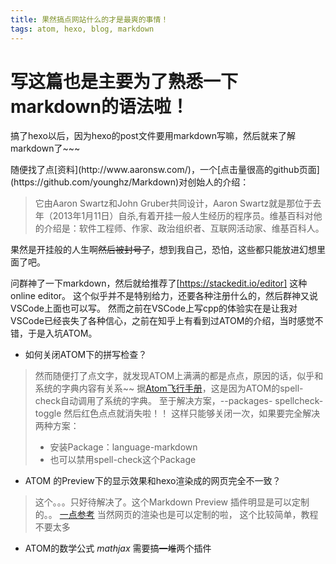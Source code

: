 ```yaml
---
title: 果然搞点网站什么的才是最爽的事情！
tags: atom, hexo, blog, markdown
---
```



写这篇也是主要为了熟悉一下markdown的语法啦！
===========

<p>搞了hexo以后，因为hexo的post文件要用markdown写嘛，然后就来了解markdown了~~~</p>
随便找了点[资料](http://www.aaronsw.com/)，一个[点击量很高的github页面](https://github.com/younghz/Markdown)对创始人的介绍：

>它由Aaron Swartz和John Gruber共同设计，Aaron Swartz就是那位于去年（2013年1月11日）自杀,有着开挂一般人生经历的程序员。维基百科对他的介绍是：软件工程师、作家、政治组织者、互联网活动家、维基百科人。

果然是开挂般的人生啊~~然后被封号了~~，想到我自己，恐怕，这些都只能放进幻想里面了吧。

问群神了一下markdown，然后就给推荐了[https://stackedit.io/editor]
这种online editor。
这个似乎并不是特别给力，还要各种注册什么的，然后群神又说VSCode上面也可以写。
然而之前在VSCode上写cpp的体验实在是让我对VSCode已经丧失了各种信心，之前在知乎上有看到过ATOM的介绍，当时感觉不错，于是入坑ATOM。

- 如何关闭ATOM下的拼写检查？

> 然而随便打了点文字，就发现ATOM上满满的都是点点，原因的话，似乎和系统的字典内容有关系~~
> 据[Atom飞行手册](https://wizardforcel.gitbooks.io/atom-flight-manual-zh-cn/content/2.12-Writing-in-Atom.html)，这是因为ATOM的spell-check自动调用了系统的字典。
> 至于解决方案，--packages-  spellcheck- toggle
> 然后红色点点就消失啦！！
> 这样只能够关闭一次，如果要完全解决
> 两种方案：
>- 安装Package：language-markdown
>- 也可以禁用spell-check这个Package

- ATOM 的Preview下的显示效果和hexo渲染成的网页完全不一致？

> 这个。。。只好待解决了。这个Markdown Preview 插件明显是可以定制的。。
> [一点参考](https://atom.io/packages/markdown-preview)
> 当然网页的渲染也是可以定制的啦， 这个比较简单，教程不要太多

- ATOM的数学公式 $mathjax$ 需要搞~~一堆~~两个插件
